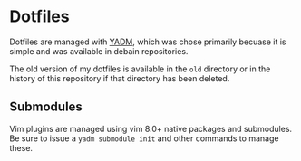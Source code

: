 # Dotfiles

Dotfiles are managed with [YADM](https://yadm.io/), which was chose primarily becuase it is simple and was available in debain repositories.

The old version of my dotfiles is available in the `old` directory or in the history of this repository if that directory has been deleted.

## Submodules

Vim plugins are managed using vim 8.0+ native packages and submodules. Be sure to issue a `yadm submodule init` and other commands to manage these.
